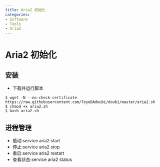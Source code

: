 ```yaml
---
title: Aria2 初始化
categories:
- Software
- Tools
- Aria2
---
```

# Aria2 初始化

## 安装

- 下载并运行脚本

```shell
$ wget -N --no-check-certificate https://raw.githubusercontent.com/ToyoDAdoubi/doubi/master/aria2.sh
$ chmod +x aria2.sh
$ bash aria2.sh
```

## 进程管理

- 启动:service aria2 start
- 停止:service aria2 stop
- 重启:service aria2 restart
- 查看状态:service aria2 status

